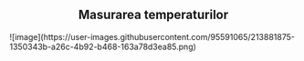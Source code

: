 <h2 align="center">
  Masurarea temperaturilor
</h2>
![image](https://user-images.githubusercontent.com/95591065/213881875-1350343b-a26c-4b92-b468-163a78d3ea85.png)
